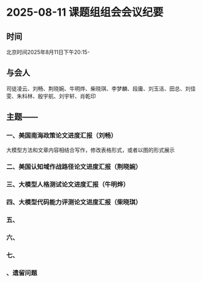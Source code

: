 # 2025-08-11 课题组组会会议纪要
## 时间
北京时间2025年8月11日下午20:15-
## 与会人
司徒凌云、刘畅、荆晓婉、牛明烨、柴晓琪、李梦麟、段庸、刘玉洁、田总、刘佳雯、朱科林、殷宇航、刘宇轩、肖乾印
## 主题——
### 一、美国南海政策论文进度汇报（刘畅）
大模型方法和文章内容相结合写作，修改表格形式，或者以图的形式展示
### 二、美国认知域作战路径论文进度汇报（荆晓婉）

### 三、大模型人格测试论文进度汇报（牛明烨）

### 四、大模型代码能力评测论文进度汇报（柴晓琪）

### 五、

### 六、

### 七、

### 、遗留问题
